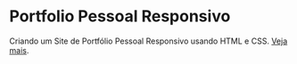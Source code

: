 # Portfolio Pessoal Responsivo

Criando um Site de Portfólio Pessoal Responsivo usando HTML e CSS. [Veja mais](https://www.youtube.com/watch?v=OYHNfIpP_RM).
